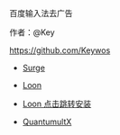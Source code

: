 百度输入法去广告

作者：@Key

https://github.com/Keywos


- [Surge](https://raw.githubusercontent.com/Keywos/rule/main/script/baidu_input/bdi.sgmodule)

- [Loon](https://raw.githubusercontent.com/Keywos/rule/main/script/baidu_input/bdi.plugin)

- [Loon 点击跳转安装](https://www.nsloon.com/openloon/import?plugin=https://raw.githubusercontent.com/Keywos/rule/main/script/baidu_input/bdi.plugin) 

- [QuantumultX](https://raw.githubusercontent.com/Linqinxi/Linxi/main/Script/Others/QuanX/Key/bdi.snippet)

